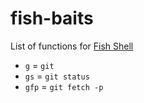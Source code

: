 # fish-baits
List of functions for [Fish Shell](https://fishshell.com/)

- `g` = `git`
- `gs` = `git status`
- `gfp` = `git fetch -p`
